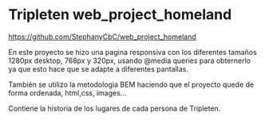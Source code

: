 # Tripleten web_project_homeland

https://github.com/StephanyCbC/web_project_homeland

En este proyecto se hizo una pagina responsiva con los diferentes tamaños 1280px desktop, 768px y 320px, usando @media queries para obternerlo ya que esto hace que se adapte a diferentes pantallas.

También se utilizo la metodologia BEM haciendo que el proyecto quede de forma ordenada, html,css, images...

Contiene la historia de los lugares de cada persona de Tripleten.
